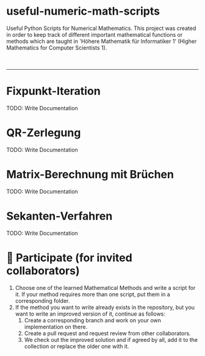 # useful-numeric-math-scripts
Useful Python Scripts for Numerical Mathematics. This project was created in order to keep track of different important 
mathematical functions or methods which are taught in 'Höhere Mathematik für Informatiker 1' (Higher Mathematics for
Computer Scientists 1).
<br>
<br>
<br>
<hr>

# Fixpunkt-Iteration
TODO: Write Documentation

# QR-Zerlegung
TODO: Write Documentation

# Matrix-Berechnung mit Brüchen
TODO: Write Documentation

# Sekanten-Verfahren
TODO: Write Documentation

# 🙏 Participate (for invited collaborators)
1. Choose one of the learned Mathematical Methods and write a script for it. If your method requires more than one 
script, put them in a corresponding folder.
2. If the method you want to write already exists in the repository, but you want to write an improved version of it,
continue as follows:
   1. Create a corresponding branch and work on your own implementation on there.
   2. Create a pull request and request review from other collaborators.
   3. We check out the improved solution and if agreed by all, add it to the collection or replace the older one with it.
